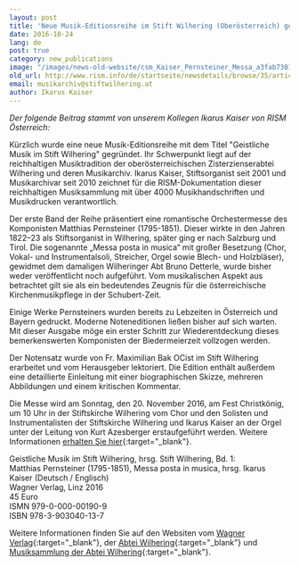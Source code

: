 ```yaml
---
layout: post
title: 'Neue Musik-Editionsreihe im Stift Wilhering (Oberösterreich) gegründet: Matthias Pernsteiner, Messa posta in musica, hrsg. von Ikarus Kaiser'
date: 2016-10-24
lang: de
post: true
category: new_publications
image: "/images/news-old-website/csm_Kaiser_Pernsteiner_Messa_a3fab7301d.png"
old_url: http://www.rism.info/de/startseite/newsdetails/browse/35/article/64/new-music-edition-series-founded-at-wilhering-abbey-in-upper-austria-matthias-pernsteiner-missa-po.html
email: musikarchiv@stiftwilhering.at
author: Ikarus Kaiser
---
```


_Der folgende Beitrag stammt von unserem Kollegen Ikarus Kaiser von RISM Österreich:_

Kürzlich wurde eine neue Musik-Editionsreihe mit dem Titel "Geistliche Musik im Stift Wilhering" gegründet. Ihr Schwerpunkt liegt auf der reichhaltigen Musiktradition der oberösterreichischen Zisterzienserabtei Wilhering und deren Musikarchiv. Ikarus Kaiser, Stiftsorganist seit 2001 und Musikarchivar seit 2010 zeichnet für die RISM-Dokumentation dieser reichhaltigen Musiksammlung mit über 4000 Musikhandschriften und Musikdrucken verantwortlich.

Der erste Band der Reihe präsentiert eine romantische Orchestermesse des Komponisten Matthias Pernsteiner (1795-1851). Dieser wirkte in den Jahren 1822–23 als Stiftsorganist in Wilhering, später ging er nach Salzburg und Tirol. Die sogenannte „Messa posta in musica“ mit großer Besetzung (Chor, Vokal- und Instrumentalsoli, Streicher, Orgel sowie Blech- und Holzbläser), gewidmet dem damaligen Wilheringer Abt Bruno Detterle, wurde bisher weder veröffentlicht noch aufgeführt. Vom musikalischen Aspekt aus betrachtet gilt sie als ein bedeutendes Zeugnis für die österreichische Kirchenmusikpflege in der Schubert-Zeit.

Einige Werke Pernsteiners wurden bereits zu Lebzeiten in Österreich und Bayern gedruckt. Moderne Noteneditionen ließen bisher auf sich warten. Mit dieser Ausgabe möge ein erster Schritt zur Wiederentdeckung dieses bemerkenswerten Komponisten der Biedermeierzeit vollzogen werden.

Der Notensatz wurde von Fr. Maximilian Bak OCist im Stift Wilhering erarbeitet und vom Herausgeber lektoriert. Die Edition enthält außerdem eine detaillierte Einleitung mit einer biographischen Skizze, mehreren Abbildungen und einem kritischen Kommentar.

Die Messe wird am Sonntag, den 20. November 2016, am Fest Christkönig, um 10 Uhr in der Stiftskirche Wilhering vom Chor und den Solisten und Instrumentalisten der Stiftskirche Wilhering und Ikarus Kaiser an der Orgel unter der Leitung von Kurt Azesberger erstaufgeführt werden. Weitere Informationen [erhalten Sie hier](http://stiftwilhering.at/termine/stift-wilhering-christkoenigssonntag-hochamt/){:target="_blank"}.

Geistliche Musik im Stift Wilhering, hrsg. Stift Wilhering, Bd. 1:\
Matthias Pernsteiner (1795-1851), Messa posta in musica, hrsg. Ikarus Kaiser (Deutsch / Englisch)\
Wagner Verlag, Linz 2016\
45 Euro\
ISMN 979-0-000-00190-9\
ISBN 978-3-903040-13-7

Weitere Informationen finden Sie auf den Websiten vom [Wagner Verlag](http://www.wagnerverlag.at/content/?product=matthias-pernsteiner-1795-1851-messa-posta-in-musica){:target="_blank"}, der [Abtei Wilhering](http://stiftwilhering.at/termine/stift-wilhering-christkoenigssonntag-hochamt/){:target="_blank"} und [Musiksammlung der Abtei Wilhering](https://opac.rism.info/metaopac/search?View=rism&View=rism&siglum=A-WIL){:target="_blank"}.
